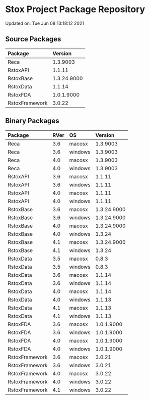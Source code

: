 # Stox Project Package Repository


Updated on: Tue Jun 08 13:18:12 2021
## Source Packages

|Package        |Version     |
|:--------------|:-----------|
|Reca           |1.3.9003    |
|RstoxAPI       |1.1.11      |
|RstoxBase      |1.3.24.9000 |
|RstoxData      |1.1.14      |
|RstoxFDA       |1.0.1.9000  |
|RstoxFramework |3.0.22      |

## Binary Packages

|Package        |RVer |OS      |Version     |
|:--------------|:----|:-------|:-----------|
|Reca           |3.6  |macosx  |1.3.9003    |
|Reca           |3.6  |windows |1.3.9003    |
|Reca           |4.0  |macosx  |1.3.9003    |
|Reca           |4.0  |windows |1.3.9003    |
|RstoxAPI       |3.6  |macosx  |1.1.11      |
|RstoxAPI       |3.6  |windows |1.1.11      |
|RstoxAPI       |4.0  |macosx  |1.1.11      |
|RstoxAPI       |4.0  |windows |1.1.11      |
|RstoxBase      |3.6  |macosx  |1.3.24.9000 |
|RstoxBase      |3.6  |windows |1.3.24.9000 |
|RstoxBase      |4.0  |macosx  |1.3.24.9000 |
|RstoxBase      |4.0  |windows |1.3.24      |
|RstoxBase      |4.1  |macosx  |1.3.24.9000 |
|RstoxBase      |4.1  |windows |1.3.24      |
|RstoxData      |3.5  |macosx  |0.8.3       |
|RstoxData      |3.5  |windows |0.8.3       |
|RstoxData      |3.6  |macosx  |1.1.14      |
|RstoxData      |3.6  |windows |1.1.14      |
|RstoxData      |4.0  |macosx  |1.1.14      |
|RstoxData      |4.0  |windows |1.1.13      |
|RstoxData      |4.1  |macosx  |1.1.13      |
|RstoxData      |4.1  |windows |1.1.13      |
|RstoxFDA       |3.6  |macosx  |1.0.1.9000  |
|RstoxFDA       |3.6  |windows |1.0.1.9000  |
|RstoxFDA       |4.0  |macosx  |1.0.1.9000  |
|RstoxFDA       |4.0  |windows |1.0.1.9000  |
|RstoxFramework |3.6  |macosx  |3.0.21      |
|RstoxFramework |3.6  |windows |3.0.21      |
|RstoxFramework |4.0  |macosx  |3.0.22      |
|RstoxFramework |4.0  |windows |3.0.22      |
|RstoxFramework |4.1  |windows |3.0.22      |
